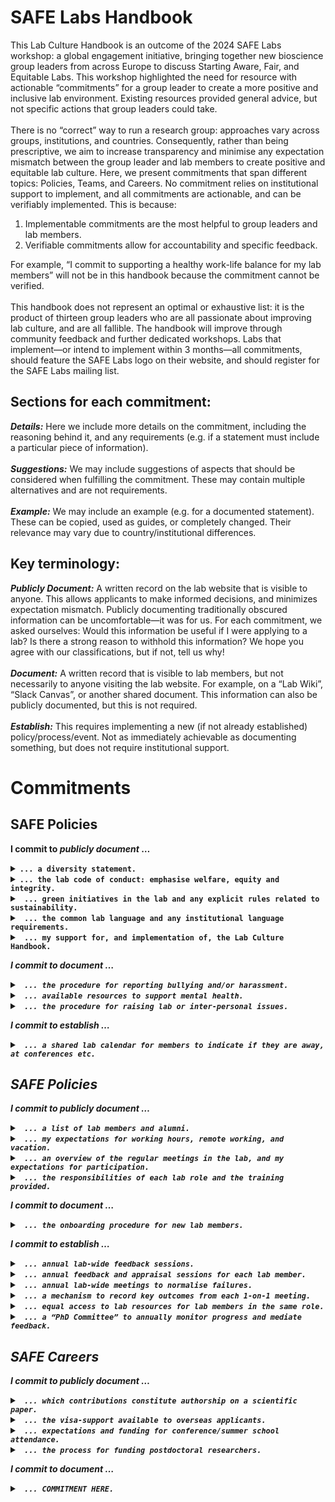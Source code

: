 # SAFE Labs Handbook
This Lab Culture Handbook is an outcome of the 2024 SAFE Labs workshop: a global engagement initiative, bringing together new bioscience group leaders from across Europe to discuss Starting Aware, Fair, and Equitable Labs. This workshop highlighted the need for resource with actionable “commitments” for a group leader to create a more positive and inclusive lab environment. Existing resources provided general advice, but not specific actions that group leaders could take. <br/>
<br/>
There is no “correct” way to run a research group: approaches vary across groups, institutions, and countries. Consequently, rather than being prescriptive, we aim to increase transparency and minimise any expectation mismatch between the group leader and lab members to create positive and equitable lab culture. Here, we present commitments that span different topics: Policies, Teams, and Careers. No commitment relies on institutional support to implement, and all commitments are actionable, and can be verifiably implemented. This is because:
1)	Implementable commitments are the most helpful to group leaders and lab members.
2)	Verifiable commitments allow for accountability and specific feedback.

For example, “I commit to supporting a healthy work-life balance for my lab members” will not be in this handbook because the commitment cannot be verified.<br/>
<br/>
This handbook does not represent an optimal or exhaustive list: it is the product of thirteen group leaders who are all passionate about improving lab culture, and are all fallible. The handbook will improve through community feedback and further dedicated workshops. Labs that implement—or intend to implement within 3 months—all commitments, should feature the SAFE Labs logo on their website, and should register for the SAFE Labs mailing list. <br/>

## Sections for each commitment:
_**Details:**_ Here we include more details on the commitment, including the reasoning behind it, and any requirements (e.g. if a statement must include a particular piece of information).<br/>
<br/>
_**Suggestions:**_ We may include suggestions of aspects that should be considered when fulfilling the commitment. These may contain multiple alternatives and are not requirements.<br/>
<br/>
_**Example:**_ We may include an example (e.g. for a documented statement). These can be copied, used as guides, or completely changed. Their relevance may vary due to country/institutional differences. <br/>
## Key terminology:
_**Publicly Document:**_ A written record on the lab website that is visible to anyone. This allows applicants to make informed decisions, and minimizes expectation mismatch. Publicly documenting traditionally obscured information can be uncomfortable—it was for us. For each commitment, we asked ourselves: Would this information be useful if I were applying to a lab? Is there a strong reason to withhold this information? We hope you agree with our classifications, but if not, tell us why!<br/>
<br/>
_**Document:**_ A written record that is visible to lab members, but not necessarily to anyone visiting the lab website. For example, on a “Lab Wiki”, “Slack Canvas”, or another shared document. This information can also be publicly documented, but this is not required.   <br/>
<br/>
_**Establish:**_ This requires implementing a new (if not already established) policy/process/event. Not as immediately achievable as documenting something, but does not require institutional support.<br/>

# Commitments
## SAFE Policies
**I commit to _publicly document_ …**
<details>
<summary> <b> <code>... a diversity statement.</code> </b>  <br/>
</summary>
<br/>
<i><b>Details: </b> Science is an international endeavour, which brings together people from many cultures. This statement is an opportunity to specify the steps you, and your institution, have taken to support a diversity of researchers with differing needs and backgrounds. <br/>
<br/>
<b>Suggestions:</b> <br/>
-Make clear what are the institutional rules for maternity and paternity leave. <br/>
-Normalize specifying pronouns in email signatures and profiles (e.g. slack). <br/>
-Encourage people to share and mark on the lab calendar crucial cultural events/festivities. <br/>
-Encourage attendance of EDI training. <br/>
-Discuss steps taken to facilitate diversity in applicants. <br/>
-During onboarding, discuss cultural needs (e.g. religious holidays, prayer facilities). <br/>
-Dedicate some meetings (e.g. journal club) to papers addressing diversity in science. <br/>
-Consider diversity of voices when selecting papers in journal clubs. <br/>
  <br/>
<b>Example: </b> <br/>
Our lab fosters a diverse and inclusive environment. We believe that diversity is a resource to harness, and we strive to create a psychologically safe environment where disruptive points of view are valued. We encourage individuals from different cultural, socioeconomic, gender, and geographical backgrounds to join.</i>
</details>

<details>
<summary> <b> <code>... the lab code of conduct: emphasise welfare, equity and integrity.</code> </b>  <br/>
</summary>
<br/>
<i><b>Details: </b> A prominent code of conduct should help to establish the lab atmosphere, foster synergy and collaboration, and make lab members feel valued and respected. It will set boundaries and shared practices, and establish a common framework to reduce and resolve conflict.<br/>
<br/>
<b>Suggestions:</b> <br/>
-Set out expectations for professional behaviour. <br/>
-Include timekeeping for meetings, work requests, and assignments. <br/>
-Require engagement with presentations, opinions, and requests from other members. <br/>
-Avoid exclusive communication channels (e.g. cc everyone when applicable). <br/>
<br/>
<b>Example: </b> <br/>
All lab members are expected to maintain a professional attitude of integrity, accountability, and mutual respect in all interactions and endeavours while upholding high standards of scientific rigor and collaboration. Examples include respecting each other’s points of views and contributions to discussions, being timely for meetings, and actively engaging in each other’s presentations. Everyone commits to maintaining an inclusive environment marked by compassionate behaviour and free from offensive conduct, particularly regarding gender, race, sexuality, or disability. Lab members are free to voice their ideas, wishes, or concerns without risking negative consequences ensuring a psychologically safe environment.</i>
</details>

<details>
<summary> <b> <code> ... green initiatives in the lab and any explicit rules related to sustainability. </code> </b>  <br/>
</summary>
<br/>
<i><b>Details: </b> Laboratories consume a lot of energy and produce a lot of waste. Group leaders are able to promote measures that reduce the environmental impact of scientific research, and prospective lab members may use environmental awareness as a factor when choosing labs. <br/>
<br/>
<b>Suggestions:</b> <br/>
-Require sustainable transport options when travel time is < 8 hours.  <br/>
-Recycle non-hazardous waste. <br/>
-Place orders in bulk to reduce shipments.  <br/> 
-Have a list of instruments you are happy to share with your internal collaborators.  <br/>
-Donate unused equipment within/outside the institutions.  <br/>
-Highlight schemes that incentivise sustainable commuting (e.g. cycle schemes).  <br/>
  <br/>
<b>Example: </b> <br/>
The lab strives to minimise energy consumption and waste production. We identified three main areas of impact: travel, recycling and economical use of equipment. <br/>
<br/>
Travel: I encourage sustainable transport options both for long-haul travel and for daily commute. For long-hauls trips, when funding allows, I will cover the most sustainable travel option (up to double the price of the cheapest alternative). I also recognise remote-working hours spent productively on sustainable means of transport during private (non-work related) trips. I incentivize sustainable options for daily commute: PhD students enrolled at University of Trento benefit from free public transportation across the Trentino region; all the lab members can participate in an annual contest where commuting milage is logged and scored according to sustainability of the means of transport, the person who accrues the most points wins.<br/>
<br/>
Recycling: To minimize the environmental impact of lab waste, we avoid mixing truly contaminated materials (which is expensive and environmentally harmful to safely dispose of) with clean recyclable waste. We equip our lab with additional recycling bins and take responsibility for disposing of the recovered recyclables according to local <br/>regulations. 
<br/>
Economical use of equipment: when possible and not detrimental our instruments, we turn off unused equipment when prolonged downtime is forecasted.<br/>
</i>
</details>


<details>
<summary> <b> <code> ... the common lab language and any institutional language requirements. </code> </b>  <br/>
</summary>
<br/>
<i><b>Details: </b> English is the international language of science in the 21st century: proficiency in English is a crucial skill to nurture for every scientist. However, lab members are often not native English speakers, and in some cases the Institutional language may not be English. It is therefore important to document the lab and institutional language policy (even in “obvious” cases). To help non-native English speakers—or non-native speakers of the local language—it is also valuable to highlight any institutional support for language acquisition. <br/>
<br/>
<b>Suggestions:</b> <br/>
-Identify English as the lab language, and document language code of conduct. <br/>
-Lead by example and adopt the most inclusive communication format. <br/>
-Clearly indicate language requirements in job posts. <br/>
-Document available training in English, particularly scientific writing and presentation. <br/>
-Document available training in the Institutional and/or local language.  <br/>
-Document lab policy about using LLMs (i.e. ChatGPT) to improve written output. <br/>
-Address language barriers in meetings, adopting formats of Q/A that facilitate feedback. <br/>
  <br/>
<b>Example: </b> <br/>
The lab language is English. Any professional conversation, oral and written, during work activities must be in English: these include presentations and discussion at lab meetings, scientific output, and email exchanges. Feel free to use LLMs to proofread and refine written text. However, fully AI generated text is not acceptable. Outside of professional meetings, the lab strives for inclusive communication: verbal exchanges should adopt the common language that allow everyone present to participate. <br/>
<br/>
The institutional language at the Italian Institute of Technology is English; nonetheless, many administrative exchanges and Italian bureaucracy are still in Italian. Proficiency in Italian is therefore useful within the institute, as well as when traveling throughout the country. Please refer to the lab Wiki to access learning resources. <br/>
</i>
</details>


<details>
<summary> <b> <code> ... my support for, and implementation of, the Lab Culture Handbook. </code> </b>  <br/>
</summary>
<br/>
<i><b>Details: </b> This consists of three <b>required</b> steps: <br/>
&nbsp;&nbsp;&nbsp; 1.	Feature the SAFE Labs logo on your website.<br/>
&nbsp;&nbsp;&nbsp; 2.	Join the SAFE Labs mailing list.<br/>
&nbsp;&nbsp;&nbsp; 3.	Link to the Lab Culture Handbook for accountability and feedback from lab members.<br/>
 <br/>
</details>

**I commit to _document_ …**
<details>
<summary> <b> <code> ... the procedure for reporting bullying and/or harassment. </code> </b>  <br/>
</summary>
<br/>
<i><b>Details: </b> Bullying and harassment are serious allegations and entirely unacceptable in any work environment. By explicitly highlighting the procedure for reporting these issues, group leaders not only demonstrate their commitment to eradicating these behaviours, but also increase the chance that violations witnessed by lab members will be reported. <br/>
<br/>
<b>Suggestions:</b> <br/>
-Specify how bullying and harassment is defined by the institution. <br/>
-Document institutional procedures for reporting and any supporting body/resources available. <br/>
-Disseminate and value training events offered by the institution. <br/>
  <br/>
<b>Example: </b> <br/>
Students and trainees who feel they have experienced or witnessed bullying harassment or sexual misconduct by another student may make a formal report to XXXX by email. This process may also be initiated through Human resources, the lab manager, or group leader.  <br/>
<br/>
Members of staff who feel they have experienced or witnessed bullying, harassment or sexual misconduct may make a formal complaint against a staff member by using the Staff Grievance Policy or they may make a formal complaint against a student by contacting XXXX by email. <br/>
<br/>
Students or members of staff who feel they have experienced or witnessed bullying, harassment or sexual misconduct by a third party, or a member of the public, should discuss this with their line manager, supervisor or personal tutor in the first instance. This may involve notifying third parties and using their complaints procedure or notifying Security and/or the police when involving members of the public.  <br/>
<br/>
<ins>Outcome of a complaint/ disciplinary case</ins><br/>
The Reporting Party will be told whether their complaint has been upheld or not; and whether the Reported Party has been dismissed or expelled. If the complaint is not upheld or the Reported Party is not dismissed or expelled, information will be shared with the Reporting Party to minimise any adverse effects in accessing their work or study environment, where possible, but there may be limits to the information about the consequences to the Reported Party that can be shared with the Reporting Party.  <br/>
<br/>
Where the Reporting Party is told the outcome they will be asked to respect confidentiality with regards to the outcome. Links to institute guidelines and contact information of the person in charge for each group are provided as hyperlinks above.  <br/>
</i>
</details>

<details>
<summary> <b> <code> ... available resources to support mental health. </code> </b>  <br/>
</summary>
<br/>
<i><b>Details: </b> Thankfully, awareness and support for mental health issues within work environments is at an all-time high. It is likely that these issues will arise within any research group at some time, and it is equally likely that the group leader is not qualified to offer advice or guidance—particularly given the potential for a conflict-of-interest. It is therefore critical that lab members are made aware of the resources available to them at both an institutional and national level. <br/>
<br/>
<b>Suggestions:</b> <br/>
-Should lab members approach you with work-related and/or non-work-related issues? <br/>
-Educate lab members on mental health, and how to prevent and recognise arising issues. <br/>
-Document institutional resources for psychological support. <br/>
-Highlight the institutional policy on mental health and sick leave. <br/>
-Promote good practices to safe-guard mental health (e.g. work-life balance).  <br/>
  <br/>
<b>Example: </b> <br/>
Mental well-being is crucial for personal and professional success, especially given the prevalence of mental health challenges in academia (https://doi.org/10.1038/nbt.4089). High productivity doesn’t equate to overwork. Lab members are encouraged to manage their productivity responsibly and are not expected to exceed working regular work hours. If you feel comfortable, I encourage you to discuss any personal challenges that may affect your work during our 1-on-1 meetings. If you need additional support, I encourage you to consider the following resources:<br/>
<br/>
Counseling Services: Our institution offers free counseling services [link] and free 1-on-1 coaching [link] for all students and employees. Please also consult the institute’s resources on a healthy work-life balance [link].<br/>
<br/>
Medical Services: Our institution's medical services can guide you to professional mental health resources. Please refer to [link, phone number] for details. Additionally, please consult the institute’s policy on sick leave [link].<br/>
<br/>
Crisis Hotlines: If you or someone you know is in immediate need of support, please contact the National Crisis Hotlines at [phone number(s)].
</i>
</details>

<details>
<summary> <b> <code> ... the procedure for raising lab or inter-personal issues. </code> </b>  <br/>
</summary>
<br/>
<i><b>Details: </b> One prominent reason that lab and inter-personal issues are not raised in a timely and constructive fashion is the lack of a documented procedure for this process. Having a clear and transparent procedure encourages feedback from lab members, makes them more comfortable initiating feedback as the expectation is clear, and increases the likelihood that issues can be addressed before they deteriorate. <br/>
<br/>
<b>Suggestions:</b> <br/>
-Specify that issues raised in 1-on-1 meetings won’t be acted on without discussion.  <br/>
-Specify a reporting procedure that circumvents you if necessary. <br/>
-Provide an avenue for lab members to raise concerns with you anonymously. <br/>
  <br/>
<b>Example: </b> <br/>
&nbsp;&nbsp;&nbsp; 1.	If comfortable doing so, request a meeting to raise the issue with the group leader. <br/>
&nbsp;&nbsp;&nbsp; 2.	If not, please raise the issue anonymously by using this form. <br/>
&nbsp;&nbsp;&nbsp; 3.	If external involvement would be beneficial, contact our dedicated external advisor. <br/>
&nbsp;&nbsp;&nbsp; 4.	If none of the above steps fare appropriate, raise the issue with HR here. <br/>
</i>
</details>

**I commit to _establish_ …**
<details>
<summary> <b> <code> ... a shared lab calendar for members to indicate if they are away, at conferences etc. </code> </b>  <br/>
</summary>
<br/>
<i><b>Details: </b>  This not only makes it clear when regular meetings should be cancelled, or when a lab member should not be expected to respond to emails, but also normalizes the lab policy (whatever that may be) regarding conferences, remote working, vacation etc. <br/>
<br/>
<b>Suggestions:</b> <br/>
-Clear instructions for reporting different statuses (e.g. vacation vs conference attendance).<br/>
-What specific details should be reported? (e.g. half-day vs full day).<br/>
  <br/>
</details>

## SAFE Policies
**I commit to _publicly document_ …**
<details>
<summary> <b> <code> ... a list of lab members and alumni. </code> </b>  <br/>
</summary>
<br/>
<i><b>Details: </b> A clear and current list of lab members allows prospective applicants to gauge the size and composition of the lab. Unless otherwise requested, <b> contact details for each person should be included.</b> Adding alumni indicates the range of roles that lab members move into after leaving, and provides an avenue to gain more information about joining, working in, and leaving the lab. <br/>
<br/>
</details>


<details>
<summary> <b> <code> ... my expectations for working hours, remote working, and vacation. </code> </b>  <br/>
</summary>
<br/>
<i><b>Details: </b> Lab rules for working hours should be clear to avoid any conflict or misunderstanding inside the lab. Having clear expectations for working hours can also increase equity between lab members. Moreover, group leaders need to ensure that lab members feel safe to correctly balance their work in the lab with their life. <b>The lab policy regarding work hours, remote working, and vacation should be explicitly included.</b> <br/>
<br/>
<b>Suggestions:</b> <br/>
-Should notice of holidays be given and how? <br/>
-Are there core-working hours (typically less than the full working hours)? <br/>
-Should lab members schedule messages if sent outside of working hours? <br/>
-What times are appropriate times for scheduling meetings? <br/>
  <br/>
<b>Example: </b> <br/>
  EXAMPLE HERE</i>
</details>



<details>
<summary> <b> <code> ... an overview of the regular meetings in the lab, and my expectations for participation. </code> </b>  <br/>
</summary>
<br/>
<i><b>Details: </b> Labs often have a variety of regular meetings, including 1-on-1 meetings, lab meetings and journal clubs. However, the expectations for the contents of these meetings are rarely documented, leading to misunderstandings and uncertainty. Clear documentation not only reveals useful information about lab life, but also ensures that meetings are more effective and fruitful. <b> As a minimum, this should include the frequency, duration, and the agenda for each type of meeting. </b> <br/>
<br/>
<b>Suggestions:</b> <br/>
-Discuss 1-on-1 meeting frequency at onboarding, and review in annual appraisals. <br/>
-Create a shared space where past presentations can be accessed.<br/>
-Encourage participation and involvement from all lab members, for example:<br/>
&nbsp;&nbsp;&nbsp; 1. Round table feedback<br/>
&nbsp;&nbsp;&nbsp; 2. Lab members write down their thoughts, then all of them are read.<br/>
&nbsp;&nbsp;&nbsp; 3. Allocate time in meetings for problem solving and a brainstorming session.<br/>
&nbsp;&nbsp;&nbsp; 4. Have a meeting facilitator and/or note taker; rotate among lab members.<br/>
-Conduct regular team-building activities (e.g. lab retreat, dinners, celebrations).<br/>
  <br/>
<b>Example: </b> <br/>
Discussing scientific progress is essential for the success of our projects. I expect all lab members to actively participate in our scheduled meetings: <br/>
 <br/>
Lab Meetings: Each lab member will host our weekly lab meeting on a rotating schedule, presenting an informal progress report. These reports, lasting 20-30 minutes, should succinctly introduce your project, highlight the main research questions, and focus on recent achievements and challenges. This allows for productive group discussions to advance your project. Lab meetings are typically held once per week within core working hours, lasting 60 to 90 minutes. Progress report presentations are accessible via our lab’s shared resources. <br/>
 <br/>
Journal Club: On a rotating schedule, each lab member will present the core hypotheses, methods, results, and conclusions of a recent original research paper relevant to our lab’s research in our monthly journal club. All members are expected to read the paper and actively participate in discussing its strengths, weaknesses, and key takeaways. The journal club is typically held once per week within core working hours and lasts about 60 minutes. <br/>
 <br/>
1-on-1 Meetings: I schedule bi-weekly 1-on-1 in-person meetings which each lab member, typically lasting around 1 hour, during core work hours [details below]. These meetings are designed to support you in successfully implementing your research project. I am also available for additional meetings upon request. <br/>
 <br/>
Yearly Appraisals: I will review your project's long-term progress and provide tailored feedback on your work performance during yearly appraisals. This is also an opportunity for you to give me feedback on your experience working in the lab, and under my supervision.
</i>
</details>

<details>
<summary> <b> <code> ... the responsibilities of each lab role and the training provided. </code> </b>  <br/>
</summary>
<br/>
<i><b>Details: </b> Each group leader has their own expectations for lab roles (PhD students, postdoctoral researchers, lab technicians etc.). By explicitly stating the responsibilities associated to different positions, group leaders can pre-empt expectation mismatch for prospective lab members before and after they join the lab. <br/>
<br/>
<b>Suggestions:</b> <br/>
-What is the training/experience/independence expected for each role?<br/>
-Does the role involve a research project?<br/>
-Does the role involve applying for funding?<br/>
-Does the role involve supervising other lab members?<br/>
-Will the role be supervised by another lab member?<br/>
-Does the role involve house-keeping tasks?<br/>
-What level of supervision/training will be offered?<br/>
  <br/>
<b>Example: </b> <br/>
Our team is composed by researchers with different roles: post-doctoral researchers, PhD students, undergraduate (Master or Bachelor) students and research assistants/engineers. These roles, which may correspond to different career stages and seniority, typically come with different duties and responsibilities. Typical responsibilities are summarised by the table below. Exceptions may be made in discussion with me—typically during onboarding.</i>
</details>






**I commit to _document_ …**
<details>
<summary> <b> <code> ... the onboarding procedure for new lab members. </code> </b>  <br/>
</summary>
<br/>
<i><b>Details: </b> A clear onboarding process should not only ensure that lab members complete essential administrative processes, but also that each lab member starts with the same level of pastoral support and lab-integration. <b>This process must include the sharing and discussion of this Lab Culture Handbook.</b> <br/>
<br/>
<b>Suggestions:</b> <br/>
-Send general email to introduce new lab members. <br/>
-Signing a contract/being added to payroll. <br/>
-Getting an ID & institutional email address. <br/>
-Fire/safety inductions. <br/>
-Lab access. <br/>
-Joining lab calendar/wiki/slack etc.<br/>
-Assigning a workstation.<br/>
-Schedule 1-on-1 meetings with the group leader, and discuss their frequency.<br/>
-Mandatory institutional courses.<br/>
-Pairing with a “lab buddy” to act as a point of contact etc.<br/>
  <br/>
<b>Example: </b> <br/>
  Arriving in a new lab, town, and often country can be a challenging process. The lab has developed an onboarding procedure to help make this process go as smoothly as possible. There are institutional administrative activities that must be performed, and these are listed on the Wiki, along with details about how to complete them [Link]. In addition, every new lab member is paired with a “lab buddy” (an existing member of the lab) who will arrange for you to meet each lab member individually and hear about the work they are doing. 

Unless I am traveling, we will have our first 1-on-1 meeting during your first day in the lab. This will include a discussion of your project in the lab, but also guidance on how you can access all the information and lab policies specified in the SAFE Labs Lab Culture Handbook.
</i>
</details>







**I commit to _establish_ …**
<details>
<summary> <b> <code> ... annual lab-wide feedback sessions. </code> </b>  <br/>
</summary>
<br/>
<i><b>Details: </b> Implementing guidelines for giving and receiving is good practice to enhance communication and foster a positive work environment. <br/>
<br/>
<b>Suggestions:</b> <br/>
-In a large lab, could be an anonymous survey.  <br/>
-In a small lab, could involve explicitly soliciting non-anonymous feedback.  <br/>
-New group leaders could combine lab retreats/lab meetings to improve feedback.  <br/>
-Communicate feedback decisions and if suggestions are not implemented, explain why.  <br/>
-Follow up on feedback implementation. 
  <br/>
</details>


<details>
<summary> <b> <code> ... annual feedback and appraisal sessions for each lab member. </code> </b>  <br/>
</summary>
<br/>
<i><b>Details: </b> Having (at least) an annual 1-on-1 meeting with each lab member dedicated to discussing feedback and career development. This is required by some, but not all, institutions. <br/>
<br/>
<b>Suggestions:</b> <br/>
-Discuss career development and courses for both scientific and non-scientific skills.<br/>
-Review the frequency of 1-on-1 meetings for the upcoming year.<br/>
-Discuss grant-writing opportunities and plan application strategy. <br/>
-Consider quarterly meetings to discuss career goals.<br/>
-Solicit feedback on improving your mentorship and the lab support.<br/>
-Evaluate project progression based on milestones, rather than just specific results.<br/>
-Celebrate all publications equally regardless of journal. <br/>
-Acknowledge the element of luck in all scientific endeavours.<br/>
-Avoid the phrase ‘negative results’: all results are discoveries; hypotheses can be falsified.<br/>
  <br/>
</details>


<details>
<summary> <b> <code> ... annual lab-wide meetings to normalise failures. </code> </b>  <br/>
</summary>
<br/>
<i><b>Details: </b> Research can be frustrating, with failures and falsified hypotheses outnumbering successes. Most failures are “good” failures: those where you discover something about the system you are working on, and improve future work through the experience. These failures are the stepping stones to discovery, and should be celebrated. Implementing an annual meeting where all lab members, including the group leader, recount their most successful failure will help normalise these events as learning and growth opportunities. <br/>
<br/>
<b>Suggestions:</b> <br/>
-Each lab member could discuss a failed experiment, application, or endeavour.<br/>
-Institute a prize for best failure, elected by general vote.<br/>
- Celebrate experiments and efforts even when no new finding is produced.<br/>
  <br/>
</details>

<details>
<summary> <b> <code> ... a mechanism to record key outcomes from each 1-on-1 meeting. </code> </b>  <br/>
</summary>
<br/>
<i><b>Details: </b> Commonly reported frustrations of the 1-on-1 meeting process in labs are:<br/>
&nbsp;&nbsp;&nbsp; 1. Lab members feel that their group leader forgets the content of their previous meeting and so appears disengaged, or time is wasted rehashing the previous meeting.<br/>
&nbsp;&nbsp;&nbsp; 2. Group leaders feel that a previously agreed course of action has not been followed (or even attempted) and the lab member has instead pursued an unrelated tangent.<br/>
  <br/>
Recording the key outcomes of each 1-on-1 meeting immediately after it takes place has been reported to robustly improve these issues. It allows any miscommunication to be readily identified, and provides a way for all participants to refresh their memory before the next meeting—saving time and confusion. This does not mean lab members should never diverge from the proposed plan, but if they do, they should be ready to justify that decision in future meetings. <br/>
<br/>
<b>Suggestions:</b> <br/>
-Require lab members to summarize each meeting in a shared document.<br/>
-Include agreed-upon action points to prioritize before the next meeting. <br/>
-Lab members should take notes during the meeting.<br/>
-Group leader should read the document after/before meetings (to catch misunderstandings).<br/>
-Other solutions include allowing the lab member to record meetings (e.g. via zoom).<br/>
</details>

<details>
<summary> <b> <code> ... equal access to lab resources for lab members in the same role.  </code> </b>  <br/>
</summary>
<br/>
<i><b>Details: </b> Most lab members will quickly recognise any disparities of time and resource investment in different projects or people. These may arise for valid strategic reasons: funding priorities, timeliness of publication, contractual needs. Having clear and transparent policies for access to lab resources avoids biases from the group leader, inter-personal conflict, and fosters cooperativity between projects. <br/>
<br/>
<b>Suggestions:</b> <br/>
-Implement a shared lab calendar and booking system for communal instruments.<br/>
-Monitor and enforce respectful and fair booking schedules.<br/>
-Discuss project investment at onboarding.<br/>
-Keep a record of expenditure for different projects.<br/>
-Implement a task request system for shared lab technicians (e.g. apps in Teams). <br/>
-Prioritise publications based on agreed plan rather than impact. <br/>
-Document the feedback process to report any perceived inequalities. <br/>
  <br/>
</details>

<details>
<summary> <b> <code> ... a “PhD Committee” to annually monitor progress and mediate feedback. </code> </b>  <br/>
</summary>
<br/>
<i><b>Details: </b> It is important that PhD students receive support and feedback from beyond their direct supervisor. An annual presentation to a PhD Committee provides an impartial perspective on their project (e.g. timeline adjustments, training required). This meeting can identify potential conflicts and issues in the working environment of the PhD student. It also provides an opportunity for the supervisor to raise issues with the committee and request an external opinion. Some institutions already implement this process, others have committees that meet irregularly, and some only form a committee for the final viva. However, <b> all SAFE Labs are required to implement this process—the committee does not need to have any official role in awarding the PhD. </b> <br/>
<br/>
<b>Suggestions:</b> <br/>
-Have the initial meeting within 6 months of starting the PhD. <br/>
-Encourage PhD students to contact the committee members as needed. <br/>
-3 members: external expert, within-institute group leader, and a senior PhD student/postdoc. <br/>
-Each meeting consists in 3 phases:<br/>
&nbsp;&nbsp;&nbsp; 1. Discussion with supervisor in absence of student.<br/>
&nbsp;&nbsp;&nbsp; 2. Project presentation by the PhD student.<br/>
&nbsp;&nbsp;&nbsp; 3. Discussion with student in absence of supervisor.<br/>
  <br/>
</details>

## SAFE Careers

**I commit to _publicly document_ …**
<details>
<summary> <b> <code> ... which contributions constitute authorship on a scientific paper. </code> </b>  <br/>
</summary>
<br/>
<i><b>Details: </b> The line between “acknowledgement” and “authorship” is not always clear. An authorship statement will never solve this problem, but it should act as a starting point for discussions when lab members are prospectively, or retrospectively, considering their role in a project. It should be publicly documented so that prospective lab members are aware of the authorship policy before applying to join a lab. <br/>
<br/>
<b>Suggestions:</b> <br/>
-Acknowledge that authorship can be difficult to define. <br/>
-At what stage will authorship be discussed? <br/>
-How will contributions be included in a paper? <br/>
  <br/>
<b>Example: </b> <br/>
  Authorship vs acknowledgement is not always clear for a publication, but typically all contributors to a paper are included as authors, where contribution is broadly defined by <a href="https://credit.niso.org/">CRediT Taxonomy</a>. For example, developing a new technique for a project, or contributing previously unpublished data/figures would constitute authorship. Conversely, routine experimental work, sharing basic analysis code, or proof-reading a paper would not constitute authorship. Authorship is ultimately decided in discussions between the group leader, project lead(s), and any other potential authors. Although the scientific process is unpredictable, authorship will be discussed when a lab member begins, or becomes involved with, a project. Whenever possible, we publish a matrix of contributions at the end of each paper.</i>
</details>


<details>
<summary> <b> <code> ... the visa-support available to overseas applicants. </code> </b>  <br/>
</summary>
<br/>
<i><b>Details: </b> Visa costs are a significant factor when applying for any job. Documenting the approximate cost, timeline, and financial support allows prospective lab members to make informed decisions, and potentially saves time for both parties. Financial support for visa costs can vary between positions, but this should be indicated prominently in any job description. <br/>
<br/>
<b>Suggestions:</b> <br/>
-Acknowledge that costs will likely be unique to everyone. <br/>
  <br/>
<b>Example: </b> <br/>
  Visa costs when joining the lab from outside the UK vary by the applicant’s citizenship, but are typically £5,000, comprising application costs, required language tests, and annual NHS contributions. The process typically takes 3-6 months, although this can vary significantly. At the time of writing, we typically cover all costs related to the visa process. However, this can be position-dependent: please refer to the job advertisement for more specific details.</i>
</details>

<details>
<summary> <b> <code> ... expectations and funding for conference/summer school attendance. </code> </b>  <br/>
</summary>
<br/>
<i><b>Details: </b> Conferences, workshops, and other training opportunities (e.g. summer schools) are valuable resources for dissemination, acquiring new expertise, networking, and career development. Therefore, prospective lab members need to understand the lab policy with respect to attending these opportunities so they can make informed decisions and avoid subsequent expectation mismatch. <b> At a minimum, state the typical lab resources available for attending these opportunities, both with respect to financial support and time, and all lab members in the same role should have equal access to these lab resources. </b> <br/>
<br/>
<b>Suggestions:</b> <br/>
-Are the limitations on which conferences etc. lab members can attend? <br/>
-Are there any limitations on how lab members can use their own funds if available? <br/>
-Are there requirements to attend, and is there financial support? <br/>
-Do expectations change with roles (e.g. can lab technicians attend conferences)? <br/>
-How is it decided when a project is ready to present at conference? <br/>
-Keep a transparent record of attendance. <br/>
-Mark major conferences and related deadlines in the lab calendar. <br/>
-Discuss opportunities in the upcoming year at annual appraisals. <br/>
  <br/>
<b>Example: </b> <br/>
I encourage all lab members to seek and apply for training opportunities to develop new expertise, and the lab values initiative to disseminate the lab research at conferences. <br/>
<br/>
Each postdoctoral researcher and PhD student has a budget of £1000 per year to attend conferences. This can be accumulated across years if that is the preference, and can be used for one expensive conference or multiple inexpensive conferences. Lab members do not need to present anything when attending their first conference after joining the lab, but should present at any future conferences, or organize a workshop/symposium, if they are planning to attend. If lab members have additional funds through grants or their PhD programme, these can be used in addition to the £1000 annual budget. I am happy to make an exception to this rule and provide extra funds if allowed by current grants, and an excellent opportunity arises (e.g. a unique conference, an invitation to give a prestigious talk) that would exceed this budget, but lab members should discuss with me before making any commitments. <br/>
<br/>
Typically, I expect both PhD students and postdoctoral researchers to attend a competitive training school and/or a conference by the end of their second year in the lab. The lab will support applications (e.g. with recommendation letters) to these initiatives when they align with a project interest or planned career development. When funds are available, and application to fees waivers are not successful, the lab will cover the costs.<br/>
<br/>
Master’s students, undergraduates, and lab technicians are also encouraged to attend conferences if they have work to present. They should discuss these opportunities in advance with me. Often, there are grants available from conference organisers to support attendance, and if this is not the case, or the application for funds is unsuccessful, I will consider funding attendance on a case-by-case basis.
</i>
</details>

<details>
<summary> <b> <code> ... the process for funding postdoctoral researchers. </code> </b>  <br/>
</summary>
<br/>
<i><b>Details: </b> Establishing clear policies on salary and grant applications, is crucial for maintaining transparency and ensuring that postdocs join, or apply to, the lab with accurate expectations. It also fosters a supportive and equitable work environment. <b> If researchers do not all start on the same salary, specify why this may be the case. </b> <br/>
<br/>
<b>Suggestions:</b> <br/>
-Include the starting salary for postdoctoral researchers. <br/>
-Encourage postdocs to apply for their own grants (specify if required). <br/>
  <br/>
<b>Example: </b> <br/>
At XXX, salaries for postdoctoral researchers are determined by a national grading system [link]. All postdoctoral researchers in the lab start on grade XXXX, unless they have significant prior postdoctoral experience (e.g. have already completed a post doc in a lab other than their PhD lab). At the end of each year, salaries increase by one point on this grading system. <br/>
<br/>
All postdoctoral researchers are required to apply for followships, both to benefit their own career and to improve lab finances. However, being awarded a fellowship is not a requirement. In cases when a researcher acquires their own funding through a competitive fellowship [Link], this often comes with an increased salary. It may also come with dedicated funding for a lab technician to be managed by the researcher.<br/>
<br/>
It is possible for postdoctoral fellows to be promoted to a senior-researcher level through an established institutional process. This is often most successful after acquiring their own grant or publishing a paper. I encourage all researchers to apply for promotion and will review the possibility during annual appraisals.<br/>
<br/>
I will be transparent with postdoctoral researchers about the available funding for their position when they join the lab, and will discuss any.
</i>
</details>





**I commit to _document_ …**
<details>
<summary> <b> <code> ... COMMITMENT HERE. </code> </b>  <br/>
</summary>
<br/>
<i><b>Details: </b> DETAILS HERE <br/>
<br/>
<b>Suggestions:</b> <br/>
-SUGGESTION 1 <br/>
-SUGGESTION 2 <br/>
  <br/>
<b>Example: </b> <br/>
  EXAMPLE HERE</i>
</details>
